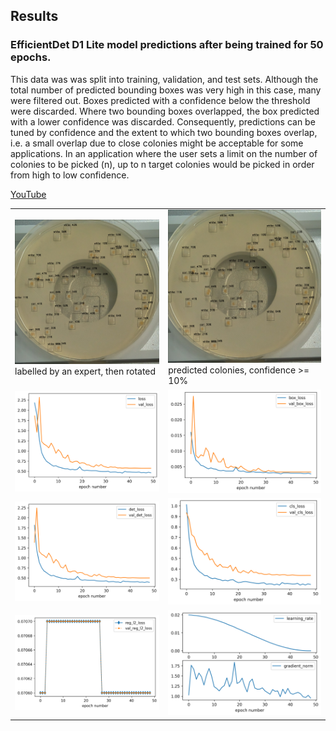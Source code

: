 ## Results 

<!-- #### Example training log -->

<!-- <img src=5-epochs.png  width=800 > -->

### EfficientDet D1 Lite model predictions after being trained for 50 epochs.<br>
This data was was split into training, validation, and test sets. Although the total number of predicted bounding boxes was very high in this case, many were filtered out.
Boxes predicted with a confidence below the threshold were discarded. Where two bounding boxes overlapped, the box predicted with a lower confidence was discarded.
Consequently, predictions can be tuned by confidence and the extent to which two bounding boxes overlap, i.e. a small overlap due to close colonies might be acceptable for some applications. In an application where the user sets a limit on the number of colonies to be picked (n), up to n target colonies would be picked in order from high to low confidence.

<a href=https://www.youtube.com/channel/UCkWYMoMaR-2BUtU9O6clCAA > YouTube </a> <br>
<table>
<td><img src=car-white-GT.png  width=500 > <br>
labelled by an expert, then rotated </td>	
<td><img src=car-white-pred.png  width=500 > <br>
predicted colonies, confidence >= 10% </td>	
<tr>
<td><img src=model_50_loss.png  width=500 > </td>	
<td><img src=model_50_box.png  width=500 > </td>
<tr>
<td><img src=model_50_det_loss.png  width=500 > </td>	
<td><img src=model_50_cls_loss.png  width=500 > </td>		
<tr>
<td><img src=model_50_L2.png  width=500 > </td>	
<td><img src=model_50_LR_GN.png  width=500 > </td>	
</table>



